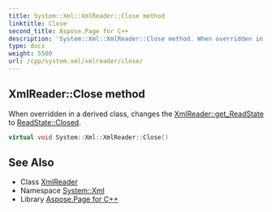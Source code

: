 ```yaml
---
title: System::Xml::XmlReader::Close method
linktitle: Close
second_title: Aspose.Page for C++
description: 'System::Xml::XmlReader::Close method. When overridden in a derived class, changes the XmlReader::get_ReadState to ReadState::Closed in C++.'
type: docs
weight: 5500
url: /cpp/system.xml/xmlreader/close/
---
```

## XmlReader::Close method


When overridden in a derived class, changes the [XmlReader::get_ReadState](../get_readstate/) to [ReadState::Closed](../../readstate/).

```cpp
virtual void System::Xml::XmlReader::Close()
```

## See Also

* Class [XmlReader](../)
* Namespace [System::Xml](../../)
* Library [Aspose.Page for C++](../../../)
